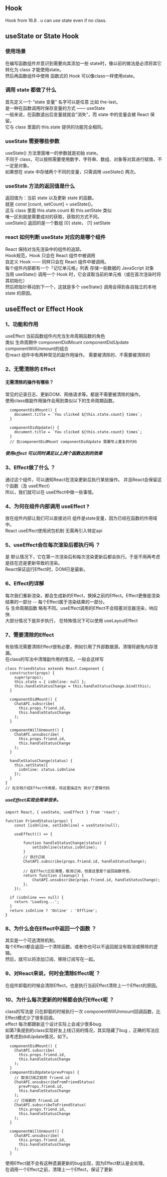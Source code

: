 ## Hook
Hook from 16.8 . u can use state even if no class.

## useState  or State Hook
### 使用场景
在编写函数组件并意识到需要向其添加一些 state时，像以前的做法是必须将其它转化为 class 才能使用state。<br />
然后再函数组件中使用 函数式的 Hook 可以像class一样使用state。

### 调用 state 都做了什么
首先定义一个 “state 变量” 名字可以是任意 比如 the-last。<br />
是一种在函数调用时保存变量的方式 —— useState<br />
一般来说，在函数退出后变量就就会”消失”，而 state 中的变量会被 React 保留。<br />
它与 class 里面的 this.state 提供的功能完全相同。

### useState 需要哪些参数
useState() 方法里面唯一的参数就是初始 state。<br />
不同于 class，可以按照需要使用数字、字符串、数组、对象等对其进行赋值，不一定是对象。<br />
如果想在 state 中存储两个不同的变量，只需调用 useState() 两次。

### useState 方法的返回值是什么
返回值为：当前 state 以及更新 state 的函数。<br />
就是 const [count, setCount] = useState()。<br />
这与 class 里面 this.state.count 和 this.setState 类似<br />
唯一区别就是需要成对的获取，获取的方式不同。<br />
useState() 返回的是一个数组 [0] state， [1] setState

### react 如何判断 useState 对应的是哪个组件
React 保持对当先渲染中的组件的追踪。<br />
Hook规范，Hook 只会在 React 组件中被调用 <br />
自定义 Hook —— 同样只会在 React 组件中被调用。<br />
每个组件内部都有一个「记忆单元格」列表 存储一些数据的 JavaScript 对象<br />
当用 useState() 调用一个 Hook 时，它会读取当前的单元格（或在首次渲染时将其初始化）<br />
然后把指针移动到下一个，这就是多个 useState() 调用会得到各自独立的本地 state 的原因。

## useEffect  or Effect Hook

### 1、功能和作用
useEffect 当前函数组件内充当生命周期函数的角色<br />
类似 生命周期中 componentDidMount  componentDidUpdate  componentWillUnmount的组合 <br />
在react 组件中有两种常见的副作用操作。 需要被清除的、不需要被清除的 <br />

### 2、无需清除的 Effect

#### 无需清除的操作有哪些？
常见的记录日志、更新DOM、网络请求等。都是不需要被清除的操作。<br />
使用class做副作用操作会用到类似以下的生命周期函数。 <br />
```
  componentDidMount() {
    document.title = `You clicked ${this.state.count} times`;
  }

  componentDidUpdate() {
    document.title = `You clicked ${this.state.count} times`;
  }
  // 在componentDidMount componentDidUpdate 需要写上重复的代码
```
##### 使用effect 可以同时满足以上两个函数达到的效果

### 3、Effect做了什么 ？
通过这个组件，可以通知React在渲染更新后执行某些操作。 并且React会保留这个函数（及 useEffect）<br />
所以，我们就可以在 useEffect中做一些事情。<br />

### 4、为何在组件内部调用 useEffect ?
放在组件内部让我们可以直接访问 组件是state变量，因为已经在函数的作用域中。<br />
React useEffect使用闭包机制 无需再引入特定api<br />

### 5、useEffect会在每次渲染后都执行吗 ？
是 默认情况下，它在第一次渲染后和每次渲染更新后都会执行。于是不用再考虑是挂在还是更新导致的渲染。<br />
React保证运行Effect时，DOM已是最新。<br />

### 6、Effect的详解
每次我们重新渲染，都会生成新的Effect，换掉之前的Effect。Effect更像是渲染结果的一部分 -- 每个Effect属于渲染结果的一部分。<br />
与 生命周期函数 略有不同。useEffect调用的Effect不会阻塞浏览器渲染，响应快.<br />
大部分情况下是异步执行， 在特殊情况下可以使用 useLayoutEffect <br />

### 7、需要清除的Effect
有些情况需要清除Effect很有必要，例如引用了外部数据源。清理将避免内存泄漏。<br />
在class的写法中清理副作用的情况，一般会这样写
```
class FriendStatus extends React.Component {
  constructor(props) {
    super(props);
    this.state = { isOnline: null };
    this.handleStatusChange = this.handleStatusChange.bind(this);
  }

  componentDidMount() {
    ChatAPI.subscribe(
      this.props.friend.id,
      this.handleStatusChange
    );
  }

  componentWillUnmount() {
    ChatAPI.unsubscribe(
      this.props.friend.id,
      this.handleStatusChange
    );
  }

  handleStatusChange(status) {
    this.setState({
      isOnline: status.isOnline
    });
  }
}
// 在文档介绍Effect作用是，将这里描述为 拆分了逻辑代码
```
##### useEffect实现会简单很多。
```
import React, { useState, useEffect } from 'react';

function FriendStatus(props) {
    const [isOnline, setIsOnline] = useState(null);

    useEffect(() => {
        
        function handleStatusChange(status) {
            setIsOnline(status.isOnline);
        }
        // 执行订阅
        ChatAPI.subscribe(props.friend.id, handleStatusChange);

        // 在Effect之后清理，取消订阅，但是这里是个返回函数奇怪。
        return function cleanup() {
            ChatAPI.unsubscribe(props.friend.id, handleStatusChange);
        };
    });

  if (isOnline === null) {
    return 'Loading...';
  }
  return isOnline ? 'Online' : 'Offline';
}
```
### 8、为什么会在Effect中返回一个函数 ？
其实是一个可选清除机制。<br />
每个Effect都会返回一个清除函数。或者你也可以不返回就没有取消或移除的逻辑。<br />
然后，就可以将添加订阅、移除订阅写在一起。

### 9、对React来说，何时会清除Effect呢 ？
在组件卸载的时候会清除Effect，也是执行当前Effect清除上一个Effect的原因。

### 10、为什么每次更新的时候都会执行Effect呢 ？
class的写法是 只在卸载的时候执行一次 componentWillUnmount回调函数，比Effect模式少了很多回调。<br />
effect 每次都跟新这个设计实际上会减少很多bug. <br />
如第7条提到的class实现好友上线订阅的情况，其实隐藏了bug ，正确的写法应该考虑到didUpdate情况，如下。
```
  componentDidMount() {
    ChatAPI.subscribe(
      this.props.friend.id,
      this.handleStatusChange
    );
  }
  componentDidUpdate(prevProps) {
    // 取消订阅之前的 friend.id
    ChatAPI.unsubscribeFromFriendStatus(
      prevProps.friend.id,
      this.handleStatusChange
    );
    // 订阅新的 friend.id
    ChatAPI.subscribeToFriendStatus(
      this.props.friend.id,
      this.handleStatusChange
    );
  }

  componentWillUnmount() {
    ChatAPI.unsubscribe(
      this.props.friend.id,
      this.handleStatusChange
    );
  }
```
使用Effect就不会有这种遗漏更新的bug出现，因为Effect默认是会处理。<br />
在调用一个Effect之前，清理上一个Effect，保证了更新


